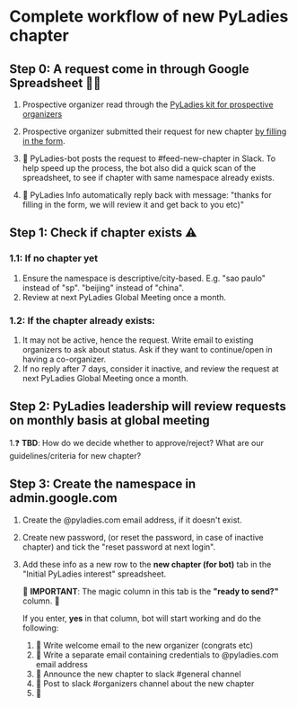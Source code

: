 # Complete workflow of new PyLadies chapter

## Step 0: A request come in through Google Spreadsheet :raising_hand_woman:

1. Prospective organizer read through the [PyLadies kit for prospective organizers](http://kit.pyladies.com/en/latest/prospective/index.html)

2. Prospective organizer submitted their request for new chapter [by filling in the form](https://docs.google.com/forms/d/e/1FAIpQLSeOL0xgRD6jwV3RJxFNApdT_qQN1-3uNomRK4XTfUKSaeDhNg/viewform).

3. :robot: PyLadies-bot posts the request to #feed-new-chapter in Slack. To help speed up the process, the bot also did a quick scan of the spreadsheet, to see if chapter with same namespace already exists.

4. :robot: PyLadies Info automatically reply back with message: "thanks for filling in the form, we will review it and get back to you etc)"

## Step 1: Check if chapter exists :warning:

### 1.1: If no chapter yet

1. Ensure the namespace is descriptive/city-based. E.g. "sao paulo" instead of "sp". "beijing" instead of "china". 
2. Review at next PyLadies Global Meeting once a month.

### 1.2: If the chapter already exists:

1. It may not be active, hence the request. Write email to existing organizers to ask about status. Ask if they want to continue/open in having a co-organizer.
2. If no reply after 7 days, consider it inactive, and review the request at next PyLadies Global Meeting once a month.

## Step 2: PyLadies leadership will review requests on monthly basis at global meeting

1.:question: **TBD**: How do we decide whether to approve/reject? What are our guidelines/criteria for new chapter?

## Step 3: Create the namespace in admin.google.com

1. Create the @pyladies.com email address, if it doesn't exist.
2. Create new password, (or reset the password, in case of inactive chapter) and tick the "reset password at next login".
3. Add these info as a new row to the **new chapter (for bot)** tab in the "Initial PyLadies interest" spreadsheet.
   
   :rotating_light: **IMPORTANT**: The magic column in this tab is the **"ready to send?"** column. :rotating_light:
   
   If you enter, **yes** in that column, bot will start working and do the following:

   1. :robot: Write welcome email to the new organizer (congrats etc)
   2. :robot: Write a separate email containing credentials to @pyladies.com email address
   3. :robot: Announce the new chapter to slack #general channel
   4. :robot: Post to slack #organizers channel about the new chapter
   5. :tada:
   
